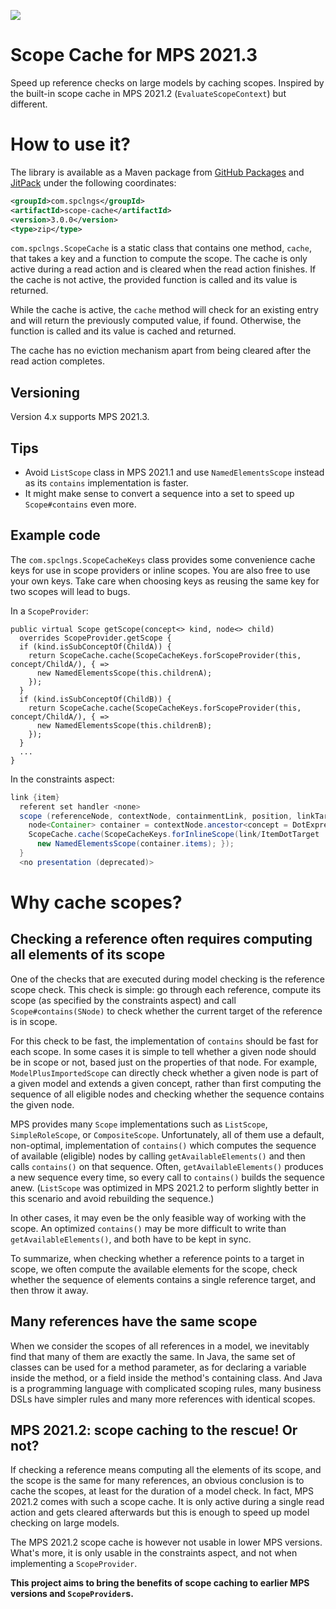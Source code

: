 [![](https://jitpack.io/v/com.spclngs/scope-cache.svg)](https://jitpack.io/#com.spclngs/scope-cache)

# Scope Cache for MPS 2021.3

Speed up reference checks on large models by caching scopes. Inspired by the built-in scope cache in MPS 2021.2
(`EvaluateScopeContext`) but different.

# How to use it?

The library is available as a Maven package from
[GitHub Packages](https://github.com/orgs/specificlanguages/packages?repo_name=scope-cache) and
[JitPack](https://jitpack.io/#com.spclngs/scope-cache) under the
following coordinates:

```xml
<groupId>com.spclngs</groupId>
<artifactId>scope-cache</artifactId>
<version>3.0.0</version>
<type>zip</type>
```

`com.spclngs.ScopeCache` is a static class that contains one method, `cache`, that takes a key and a function to compute
the scope. The cache is only active during a read action and is cleared when the read action finishes. If the cache is
not active, the provided function is called and its value is returned.

While the cache is active, the `cache` method will check for an existing entry and will return the previously computed
value, if found. Otherwise, the function is called and its value is cached and returned.

The cache has no eviction mechanism apart from being cleared after the read action completes.

## Versioning

Version 4.x supports MPS 2021.3.

## Tips

* Avoid `ListScope` class in MPS 2021.1 and use `NamedElementsScope` instead as its `contains` implementation is faster.
* It might make sense to convert a sequence into a set to speed up `Scope#contains` even more.

## Example code

The `com.spclngs.ScopeCacheKeys` class provides some convenience cache keys for use in scope providers or inline scopes.
You are also free to use your own keys. Take care when choosing keys as reusing the same key for two scopes will lead to
bugs.

In a `ScopeProvider`:

```
public virtual Scope getScope(concept<> kind, node<> child) 
  overrides ScopeProvider.getScope { 
  if (kind.isSubConceptOf(ChildA)) { 
    return ScopeCache.cache(ScopeCacheKeys.forScopeProvider(this, concept/ChildA/), { => 
      new NamedElementsScope(this.childrenA); 
    });
  }
  if (kind.isSubConceptOf(ChildB)) { 
    return ScopeCache.cache(ScopeCacheKeys.forScopeProvider(this, concept/ChildA/), { => 
      new NamedElementsScope(this.childrenB); 
    });
  }
  ...
}
```

In the constraints aspect:

```java
link {item} 
  referent set handler <none> 
  scope (referenceNode, contextNode, containmentLink, position, linkTarget)->Scope {
    node<Container> container = contextNode.ancestor<concept = DotExpression, +>.expr.type:ContainerType.container; 
    ScopeCache.cache(ScopeCacheKeys.forInlineScope(link/ItemDotTarget : item/, container), { =>
      new NamedElementsScope(container.items); }); 
  } 
  <no presentation (deprecated)> 
```

# Why cache scopes?

## Checking a reference often requires computing all elements of its scope

One of the checks that are executed during model checking is the reference scope check. This check is simple: go through
each reference, compute its scope (as specified by the constraints aspect) and call `Scope#contains(SNode)` to check
whether the current target of the reference is in scope.

For this check to be fast, the implementation of `contains` should be fast for each scope. In some cases it is simple
to tell whether a given node should be in scope or not, based just on the properties of that node. For example,
`ModelPlusImportedScope` can directly check whether a given node is part of a given model and extends a given concept,
rather than first computing the sequence of all eligible nodes and checking whether the sequence contains the given
node.

MPS provides many `Scope` implementations such as `ListScope`, `SimpleRoleScope`, or `CompositeScope`. Unfortunately,
all of them use a default, non-optimal, implementation of `contains()` which computes the sequence of available
(eligible) nodes by calling `getAvailableElements()` and then calls `contains()` on that sequence. Often,
`getAvailableElements()` produces a new sequence every time, so every call to `contains()` builds the sequence anew.
(`ListScope` was optimized in MPS 2021.2 to perform slightly better in this scenario and avoid rebuilding the sequence.)

In other cases, it may even be the only feasible way of working with the scope. An optimized `contains()` may be more
difficult to write than `getAvailableElements()`, and both have to be kept in sync.

To summarize, when checking whether a reference points to a target in scope, we often compute the available elements for
the scope, check whether the sequence of elements contains a single reference target, and then throw it away.

## Many references have the same scope

When we consider the scopes of all references in a model, we inevitably find that many of them are exactly the same.
In Java, the same set of classes can be used for a method parameter, as for declaring a variable inside the method, or
a field inside the method's containing class. And Java is a programming language with complicated scoping rules, many
business DSLs have simpler rules and many more references with identical scopes.

## MPS 2021.2: scope caching to the rescue! Or not?

If checking a reference means computing all the elements of its scope, and the scope is the same for many references,
an obvious conclusion is to cache the scopes, at least for the duration of a model check. In fact, MPS 2021.2 comes
with such a scope cache. It is only active during a single read action and gets cleared afterwards but this is enough
to speed up model checking on large models.

The MPS 2021.2 scope cache is however not usable in lower MPS versions. What's more, it is only usable in the
constraints aspect, and not when implementing a `ScopeProvider`.

**This project aims to bring the benefits of scope caching to earlier MPS versions and `ScopeProvider`s.**
